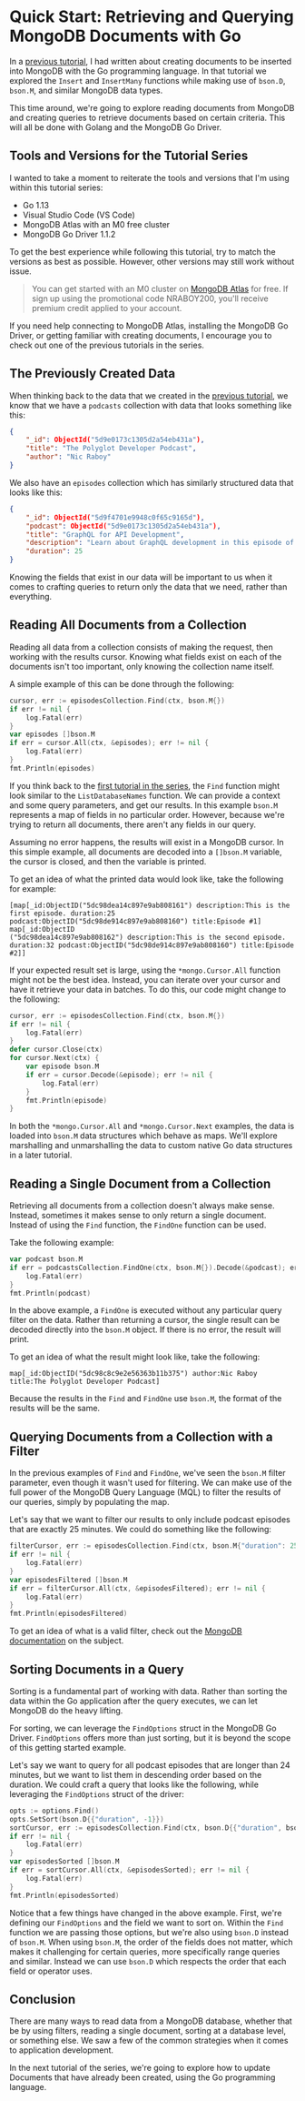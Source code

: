 # Quick Start: Retrieving and Querying MongoDB Documents with Go

In a [previous tutorial](https://), I had written about creating documents to be inserted into MongoDB with the Go programming language. In that tutorial we explored the `Insert` and `InsertMany` functions while making use of `bson.D`, `bson.M`, and similar MongoDB data types.

This time around, we're going to explore reading documents from MongoDB and creating queries to retrieve documents based on certain criteria. This will all be done with Golang and the MongoDB Go Driver.

## Tools and Versions for the Tutorial Series

I wanted to take a moment to reiterate the tools and versions that I'm using within this tutorial series:

- Go 1.13
- Visual Studio Code (VS Code)
- MongoDB Atlas with an M0 free cluster
- MongoDB Go Driver 1.1.2

To get the best experience while following this tutorial, try to match the versions as best as possible. However, other versions may still work without issue.

> You can get started with an M0 cluster on [MongoDB Atlas](https://www.mongodb.com/cloud) for free. If sign up using the promotional code NRABOY200, you'll receive premium credit applied to your account.

If you need help connecting to MongoDB Atlas, installing the MongoDB Go Driver, or getting familiar with creating documents, I encourage you to check out one of the previous tutorials in the series.

## The Previously Created Data

When thinking back to the data that we created in the [previous tutorial](https://), we know that we have a `podcasts` collection with data that looks something like this:

```json
{
    "_id": ObjectId("5d9e0173c1305d2a54eb431a"),
    "title": "The Polyglot Developer Podcast",
    "author": "Nic Raboy"
}
```

We also have an `episodes` collection which has similarly structured data that looks like this:

```json
{
    "_id": ObjectId("5d9f4701e9948c0f65c9165d"),
    "podcast": ObjectId("5d9e0173c1305d2a54eb431a"),
    "title": "GraphQL for API Development",
    "description": "Learn about GraphQL development in this episode of the podcast.",
    "duration": 25
}
```

Knowing the fields that exist in our data will be important to us when it comes to crafting queries to return only the data that we need, rather than everything.

## Reading All Documents from a Collection

Reading all data from a collection consists of making the request, then working with the results cursor. Knowing what fields exist on each of the documents isn't too important, only knowing the collection name itself.

A simple example of this can be done through the following:

```go
cursor, err := episodesCollection.Find(ctx, bson.M{})
if err != nil {
    log.Fatal(err)
}
var episodes []bson.M
if err = cursor.All(ctx, &episodes); err != nil {
    log.Fatal(err)
}
fmt.Println(episodes)
```

If you think back to the [first tutorial in the series](https://www.mongodb.com/blog/post/quick-start-golang--mongodb--starting-and-setup), the `Find` function might look similar to the `ListDatabaseNames` function. We can provide a context and some query parameters, and get our results. In this example `bson.M` represents a map of fields in no particular order. However, because we're trying to return all documents, there aren't any fields in our query.

Assuming no error happens, the results will exist in a MongoDB cursor. In this simple example, all documents are decoded into a `[]bson.M` variable, the cursor is closed, and then the variable is printed.

To get an idea of what the printed data would look like, take the following for example:

```
[map[_id:ObjectID("5dc98dea14c897e9ab808161") description:This is the first episode. duration:25 podcast:ObjectID("5dc98de914c897e9ab808160") title:Episode #1] map[_id:ObjectID
("5dc98dea14c897e9ab808162") description:This is the second episode. duration:32 podcast:ObjectID("5dc98de914c897e9ab808160") title:Episode #2]]
```

If your expected result set is large, using the `*mongo.Cursor.All` function might not be the best idea. Instead, you can iterate over your cursor and have it retrieve your data in batches. To do this, our code might change to the following:

```go
cursor, err := episodesCollection.Find(ctx, bson.M{})
if err != nil {
    log.Fatal(err)
}
defer cursor.Close(ctx)
for cursor.Next(ctx) {
    var episode bson.M
    if err = cursor.Decode(&episode); err != nil {
        log.Fatal(err)
    }
    fmt.Println(episode)
}
```

In both the `*mongo.Cursor.All` and `*mongo.Cursor.Next` examples, the data is loaded into `bson.M` data structures which behave as maps. We'll explore marshalling and unmarshalling the data to custom native Go data structures in a later tutorial.

## Reading a Single Document from a Collection

Retrieving all documents from a collection doesn't always make sense. Instead, sometimes it makes sense to only return a single document. Instead of using the `Find` function, the `FindOne` function can be used.

Take the following example:

```go
var podcast bson.M
if err = podcastsCollection.FindOne(ctx, bson.M{}).Decode(&podcast); err != nil {
    log.Fatal(err)
}
fmt.Println(podcast)
```

In the above example, a `FindOne` is executed without any particular query filter on the data. Rather than returning a cursor, the single result can be decoded directly into the `bson.M` object. If there is no error, the result will print.

To get an idea of what the result might look like, take the following:

```
map[_id:ObjectID("5dc98c8c9e2e56363b11b375") author:Nic Raboy title:The Polyglot Developer Podcast]
```

Because the results in the `Find` and `FindOne` use `bson.M`, the format of the results will be the same.

## Querying Documents from a Collection with a Filter

In the previous examples of `Find` and `FindOne`, we've seen the `bson.M` filter parameter, even though it wasn't used for filtering. We can make use of the full power of the MongoDB Query Language (MQL) to filter the results of our queries, simply by populating the map.

Let's say that we want to filter our results to only include podcast episodes that are exactly 25 minutes. We could do something like the following:

```go
filterCursor, err := episodesCollection.Find(ctx, bson.M{"duration": 25})
if err != nil {
    log.Fatal(err)
}
var episodesFiltered []bson.M
if err = filterCursor.All(ctx, &episodesFiltered); err != nil {
    log.Fatal(err)
}
fmt.Println(episodesFiltered)
```

To get an idea of what is a valid filter, check out the [MongoDB documentation](https://docs.mongodb.com/manual/reference/operator/query/#query-selectors) on the subject.

## Sorting Documents in a Query

Sorting is a fundamental part of working with data. Rather than sorting the data within the Go application after the query executes, we can let MongoDB do the heavy lifting.

For sorting, we can leverage the `FindOptions` struct in the MongoDB Go Driver. `FindOptions` offers more than just sorting, but it is beyond the scope of this getting started example.

Let's say we want to query for all podcast episodes that are longer than 24 minutes, but we want to list them in descending order based on the duration. We could craft a query that looks like the following, while leveraging the `FindOptions` struct of the driver:

```go
opts := options.Find()
opts.SetSort(bson.D{{"duration", -1}})
sortCursor, err := episodesCollection.Find(ctx, bson.D{{"duration", bson.D{{"$gt", 24}}}}, opts)
if err != nil {
    log.Fatal(err)
}
var episodesSorted []bson.M
if err = sortCursor.All(ctx, &episodesSorted); err != nil {
    log.Fatal(err)
}
fmt.Println(episodesSorted)
```

Notice that a few things have changed in the above example. First, we're defining our `FindOptions` and the field we want to sort on. Within the `Find` function we are passing those options, but we're also using `bson.D` instead of `bson.M`. When using `bson.M`, the order of the fields does not matter, which makes it challenging for certain queries, more specifically range queries and similar. Instead we can use `bson.D` which respects the order that each field or operator uses.

## Conclusion

There are many ways to read data from a MongoDB database, whether that be by using filters, reading a single document, sorting at a database level, or something else. We saw a few of the common strategies when it comes to application development.

In the next tutorial of the series, we're going to explore how to update Documents that have already been created, using the Go programming language.
